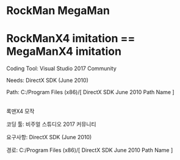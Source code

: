 # RockMan MegaMan
<H1>RockManX4 imitation == MegaManX4 imitation</H1><p>

Coding Tool: Visual Studio 2017 Community<p>
Needs: DirectX SDK (June 2010)<p>
Path: C:/Program Files (x86)/[ DirectX SDK June 2010 Path Name ]<p>

<br>
록맨X4 모작<p>

코딩 툴: 비주얼 스튜디오 2017 커뮤니티<p>
요구사항: DirectX SDK (June 2010)<p>
경로: C:/Program Files (x86)/[ DirectX SDK June 2010 Path Name ]<p>
